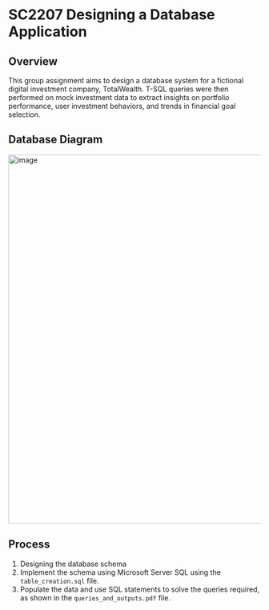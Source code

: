 # SC2207 Designing a Database Application

## Overview
This group assignment aims to design a database system for a fictional digital investment company, TotalWealth. T-SQL queries were then performed on mock investment data to extract insights on portfolio performance, user investment behaviors, and trends in financial goal selection.

## Database Diagram
<img width="1034" height="737" alt="image" src="https://github.com/user-attachments/assets/25195578-14e8-45f5-8a9d-851d27e69d7a" />

## Process
1. Designing the database schema
2. Implement the schema using Microsoft Server SQL using the `table_creation.sql` file.
3. Populate the data and use SQL statements to solve the queries required, as shown in the `queries_and_outputs.pdf` file. 
